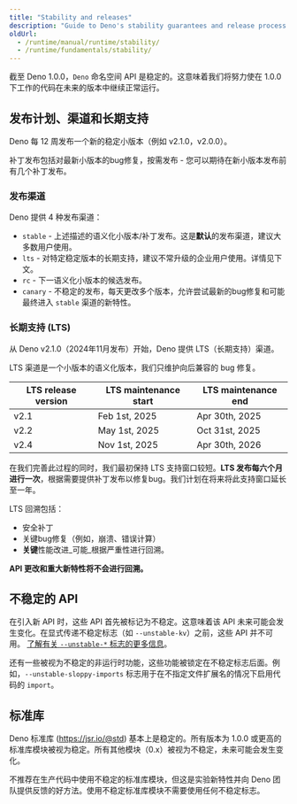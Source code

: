 ```yaml
---
title: "Stability and releases"
description: "Guide to Deno's stability guarantees and release process. Covering release channels, long-term support (LTS), unstable features, versioning policy, and how Deno maintains backward compatibility."
oldUrl:
  - /runtime/manual/runtime/stability/
  - /runtime/fundamentals/stability/
---
```


截至 Deno 1.0.0，`Deno` 命名空间 API 是稳定的。这意味着我们将努力使在 1.0.0 下工作的代码在未来的版本中继续正常运行。

## 发布计划、渠道和长期支持

Deno 每 12 周发布一个新的稳定小版本（例如 v2.1.0，v2.0.0）。

补丁发布包括对最新小版本的bug修复，按需发布 - 您可以期待在新小版本发布前有几个补丁发布。

### 发布渠道

Deno 提供 4 种发布渠道：

- `stable` - 上述描述的语义化小版本/补丁发布。这是**默认**的发布渠道，建议大多数用户使用。
- `lts` - 对特定稳定版本的长期支持，建议不常升级的企业用户使用。详情见下文。
- `rc` - 下一语义化小版本的候选发布。
- `canary` - 不稳定的发布，每天更改多个版本，允许尝试最新的bug修复和可能最终进入 `stable` 渠道的新特性。

### 长期支持 (LTS)

从 Deno v2.1.0（2024年11月发布）开始，Deno 提供 LTS（长期支持）渠道。

LTS 渠道是一个小版本的语义化版本，我们只维护向后兼容的 bug 修复。

| LTS release version | LTS maintenance start | LTS maintenance end |
| ------------------- | --------------------- | ------------------- |
| v2.1                | Feb 1st, 2025         | Apr 30th, 2025      |
| v2.2                | May 1st, 2025         | Oct 31st, 2025      |
| v2.4                | Nov 1st, 2025         | Apr 30th, 2026      |

在我们完善此过程的同时，我们最初保持 LTS 支持窗口较短。**LTS 发布每六个月进行一次**，根据需要提供补丁发布以修复bug。我们计划在将来将此支持窗口延长至一年。

LTS 回溯包括：

- 安全补丁
- 关键bug修复（例如，崩溃、错误计算）
- **关键**性能改进_可能_根据严重性进行回溯。

**API 更改和重大新特性将不会进行回溯。**

## 不稳定的 API

在引入新 API 时，这些 API 首先被标记为不稳定。这意味着该 API 未来可能会发生变化。在显式传递不稳定标志（如 `--unstable-kv`）之前，这些 API 并不可用。
[了解有关 `--unstable-*` 标志的更多信息](/runtime/reference/cli/unstable_flags)。

还有一些被视为不稳定的非运行时功能，这些功能被锁定在不稳定标志后面。例如，`--unstable-sloppy-imports` 标志用于在不指定文件扩展名的情况下启用代码的 `import`。

## 标准库

Deno 标准库 (https://jsr.io/@std) 基本上是稳定的。所有版本为 1.0.0 或更高的标准库模块被视为稳定。所有其他模块（0.x）被视为不稳定，未来可能会发生变化。

不推荐在生产代码中使用不稳定的标准库模块，但这是实验新特性并向 Deno 团队提供反馈的好方法。使用不稳定标准库模块不需要使用任何不稳定标志。